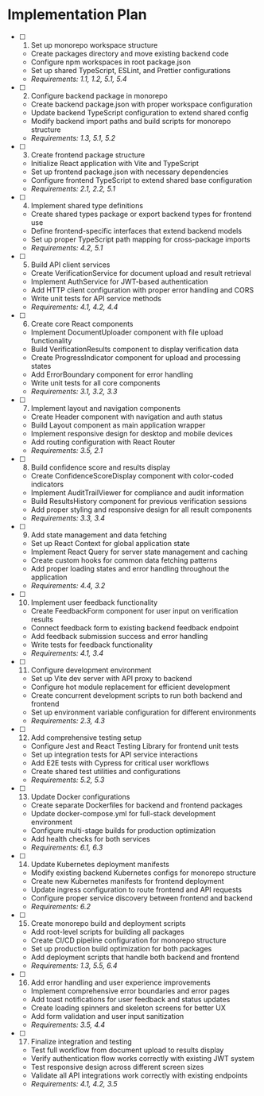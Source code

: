 # Implementation Plan

- [ ] 1. Set up monorepo workspace structure

  - Create packages directory and move existing backend code
  - Configure npm workspaces in root package.json
  - Set up shared TypeScript, ESLint, and Prettier configurations
  - _Requirements: 1.1, 1.2, 5.1, 5.4_

- [ ] 2. Configure backend package in monorepo

  - Create backend package.json with proper workspace configuration
  - Update backend TypeScript configuration to extend shared config
  - Modify backend import paths and build scripts for monorepo structure
  - _Requirements: 1.3, 5.1, 5.2_

- [ ] 3. Create frontend package structure

  - Initialize React application with Vite and TypeScript
  - Set up frontend package.json with necessary dependencies
  - Configure frontend TypeScript to extend shared base configuration
  - _Requirements: 2.1, 2.2, 5.1_

- [ ] 4. Implement shared type definitions

  - Create shared types package or export backend types for frontend use
  - Define frontend-specific interfaces that extend backend models
  - Set up proper TypeScript path mapping for cross-package imports
  - _Requirements: 4.2, 5.1_

- [ ] 5. Build API client services

  - Create VerificationService for document upload and result retrieval
  - Implement AuthService for JWT-based authentication
  - Add HTTP client configuration with proper error handling and CORS
  - Write unit tests for API service methods
  - _Requirements: 4.1, 4.2, 4.4_

- [ ] 6. Create core React components

  - Implement DocumentUploader component with file upload functionality
  - Build VerificationResults component to display verification data
  - Create ProgressIndicator component for upload and processing states
  - Add ErrorBoundary component for error handling
  - Write unit tests for all core components
  - _Requirements: 3.1, 3.2, 3.3_

- [ ] 7. Implement layout and navigation components

  - Create Header component with navigation and auth status
  - Build Layout component as main application wrapper
  - Implement responsive design for desktop and mobile devices
  - Add routing configuration with React Router
  - _Requirements: 3.5, 2.1_

- [ ] 8. Build confidence score and results display

  - Create ConfidenceScoreDisplay component with color-coded indicators
  - Implement AuditTrailViewer for compliance and audit information
  - Build ResultsHistory component for previous verification sessions
  - Add proper styling and responsive design for all result components
  - _Requirements: 3.3, 3.4_

- [ ] 9. Add state management and data fetching

  - Set up React Context for global application state
  - Implement React Query for server state management and caching
  - Create custom hooks for common data fetching patterns
  - Add proper loading states and error handling throughout the application
  - _Requirements: 4.4, 3.2_

- [ ] 10. Implement user feedback functionality

  - Create FeedbackForm component for user input on verification results
  - Connect feedback form to existing backend feedback endpoint
  - Add feedback submission success and error handling
  - Write tests for feedback functionality
  - _Requirements: 4.1, 3.4_

- [ ] 11. Configure development environment

  - Set up Vite dev server with API proxy to backend
  - Configure hot module replacement for efficient development
  - Create concurrent development scripts to run both backend and frontend
  - Set up environment variable configuration for different environments
  - _Requirements: 2.3, 4.3_

- [ ] 12. Add comprehensive testing setup

  - Configure Jest and React Testing Library for frontend unit tests
  - Set up integration tests for API service interactions
  - Add E2E tests with Cypress for critical user workflows
  - Create shared test utilities and configurations
  - _Requirements: 5.2, 5.3_

- [ ] 13. Update Docker configurations

  - Create separate Dockerfiles for backend and frontend packages
  - Update docker-compose.yml for full-stack development environment
  - Configure multi-stage builds for production optimization
  - Add health checks for both services
  - _Requirements: 6.1, 6.3_

- [ ] 14. Update Kubernetes deployment manifests

  - Modify existing backend Kubernetes configs for monorepo structure
  - Create new Kubernetes manifests for frontend deployment
  - Update ingress configuration to route frontend and API requests
  - Configure proper service discovery between frontend and backend
  - _Requirements: 6.2_

- [ ] 15. Create monorepo build and deployment scripts

  - Add root-level scripts for building all packages
  - Create CI/CD pipeline configuration for monorepo structure
  - Set up production build optimization for both packages
  - Add deployment scripts that handle both backend and frontend
  - _Requirements: 1.3, 5.5, 6.4_

- [ ] 16. Add error handling and user experience improvements

  - Implement comprehensive error boundaries and error pages
  - Add toast notifications for user feedback and status updates
  - Create loading spinners and skeleton screens for better UX
  - Add form validation and user input sanitization
  - _Requirements: 3.5, 4.4_

- [ ] 17. Finalize integration and testing
  - Test full workflow from document upload to results display
  - Verify authentication flow works correctly with existing JWT system
  - Test responsive design across different screen sizes
  - Validate all API integrations work correctly with existing endpoints
  - _Requirements: 4.1, 4.2, 3.5_
